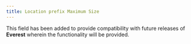 ```yaml
---
title: Location prefix Maximum Size
---
```



This field has been added to provide compatibility with future releases of **Everest** wherein the functionality will be provided.
